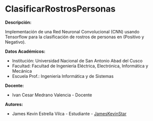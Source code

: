 # ClasificarRostrosPersonas

**Descripción:**

Implementación de una Red Neuronal Convolucional (CNN) usando Tensorflow para la clasificación de rostros de personas en (Positivo y Negativo).

**Datos Académicos:**
  - Institución: Universidad Nacional de San Antonio Abad del Cusco
  - Facultad: Facultad de Ingeniería Eléctrica, Electrónica, Informática y Mecánica
  - Escuela Prof.: Ingeniería Informática y de Sistemas
  
**Docente:**
  - Ivan Cesar Medrano Valencia - Docente
  
**Autores:**
  - James Kevin Estrella Vilca - Estudiante - [JamesKevinStar](https://github.com/JamesKevinStar)
